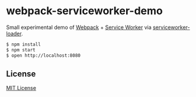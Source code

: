 # webpack-serviceworker-demo

Small experimental demo of [Webpack](http://webpack.github.io/) + [Service Worker](https://github.com/slightlyoff/ServiceWorker/blob/master/explainer.md) via [serviceworker-loader](https://github.com/markdalgleish/serviceworker-loader).

```bash
$ npm install
$ npm start
$ open http://localhost:8080
```

## License

[MIT License](http://markdalgleish.mit-license.org/)
